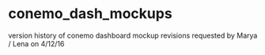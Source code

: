 conemo_dash_mockups
===================

version history of conemo dashboard mockup revisions requested by Marya / Lena on 4/12/16